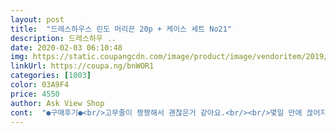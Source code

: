 ```yaml
---
layout: post 
title:  "드레스하우스 린도 머리끈 20p + 케이스 세트 No21" 
description: 드레스하우 ..
date: 2020-02-03 06:10:48 
img: https://static.coupangcdn.com/image/product/image/vendoritem/2019/08/16/3861703424/e22f907e-a6ec-4882-a829-59d1b5e30a64.jpg 
linkUrl: https://coupa.ng/bnWOR1 
categories: [1003] 
color: 03A9F4 
price: 4550 
author: Ask View Shop 
cont:  "●구매후기●<br/>고무줄이 짱짱해서 괜찮은거 같아요.<br/><br/>몇일 만에 끊어지는지 확인해봐야겠어요^^<br/>사진상으론 선물용으로 좋아보였는데.<br/><br/>스티커두 잘 안떨어지구... <br/><br/>오늘(20일)에 처음 사용했고 거의 매일 사용하니<br/>종류도 다양하고 색도 예쁘게 나왔네요.<br/> 리본 모양만 큐빅이 일부 떨어진건가 싶기도 하고 원래 저런 것 같기도 해요.<br/> 잘 안 망가지면 좋겠네요<br/>짱짱하게 오래 가주길~^^<br/>처음엔 살짝 작은 거 같았는데<br/>케이스 너무 지저분하고<br/>톤다운된 핑크여서 색깔 너무예뻐용~<br/>고무줄이 짱짱해서 괜찮은거 같아요.<br/><br/>몇일 만에 끊어지는지 확인해봐야겠어요^^<br/>사진상으론 선물용으로 좋아보였는데.<br/><br/>스티커두 잘 안떨어지구... <br/><br/>오늘(20일)에 처음 사용했고 거의 매일 사용하니<br/>종류도 다양하고 색도 예쁘게 나왔네요.<br/> 리본 모양만 큐빅이 일부 떨어진건가 싶기도 하고 원래 저런 것 같기도 해요.<br/> 잘 안 망가지면 좋겠네요<br/>짱짱하게 오래 가주길~^^<br/>처음엔 살짝 작은 거 같았는데<br/>케이스 너무 지저분하고<br/>톤다운된 핑크여서 색깔 너무예뻐용~<br/>" 
---
```

